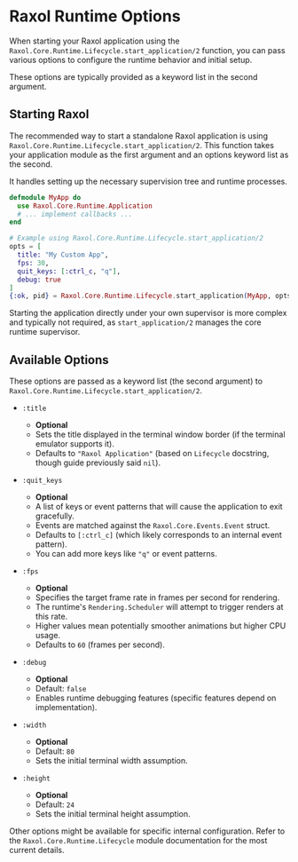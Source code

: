 # Raxol Runtime Options

When starting your Raxol application using the `Raxol.Core.Runtime.Lifecycle.start_application/2` function, you can pass various options to configure the runtime behavior and initial setup.

These options are typically provided as a keyword list in the second argument.

## Starting Raxol

The recommended way to start a standalone Raxol application is using `Raxol.Core.Runtime.Lifecycle.start_application/2`. This function takes your application module as the first argument and an options keyword list as the second.

It handles setting up the necessary supervision tree and runtime processes.

```elixir
defmodule MyApp do
  use Raxol.Core.Runtime.Application
  # ... implement callbacks ...
end

# Example using Raxol.Core.Runtime.Lifecycle.start_application/2
opts = [
  title: "My Custom App",
  fps: 30,
  quit_keys: [:ctrl_c, "q"],
  debug: true
]
{:ok, pid} = Raxol.Core.Runtime.Lifecycle.start_application(MyApp, opts)
```

Starting the application directly under your own supervisor is more complex and typically not required, as `start_application/2` manages the core runtime supervisor.

## Available Options

These options are passed as a keyword list (the second argument) to `Raxol.Core.Runtime.Lifecycle.start_application/2`.

- `:title`

  - **Optional**
  - Sets the title displayed in the terminal window border (if the terminal emulator supports it).
  - Defaults to `"Raxol Application"` (based on `Lifecycle` docstring, though guide previously said `nil`).

- `:quit_keys`

  - **Optional**
  - A list of keys or event patterns that will cause the application to exit gracefully.
  - Events are matched against the `Raxol.Core.Events.Event` struct.
  - Defaults to `[:ctrl_c]` (which likely corresponds to an internal event pattern).
  - You can add more keys like `"q"` or event patterns.

- `:fps`

  - **Optional**
  - Specifies the target frame rate in frames per second for rendering.
  - The runtime's `Rendering.Scheduler` will attempt to trigger renders at this rate.
  - Higher values mean potentially smoother animations but higher CPU usage.
  - Defaults to `60` (frames per second).

- `:debug`

  - **Optional**
  - Default: `false`
  - Enables runtime debugging features (specific features depend on implementation).

- `:width`

  - **Optional**
  - Default: `80`
  - Sets the initial terminal width assumption.

- `:height`
  - **Optional**
  - Default: `24`
  - Sets the initial terminal height assumption.

Other options might be available for specific internal configuration. Refer to the `Raxol.Core.Runtime.Lifecycle` module documentation for the most current details.

